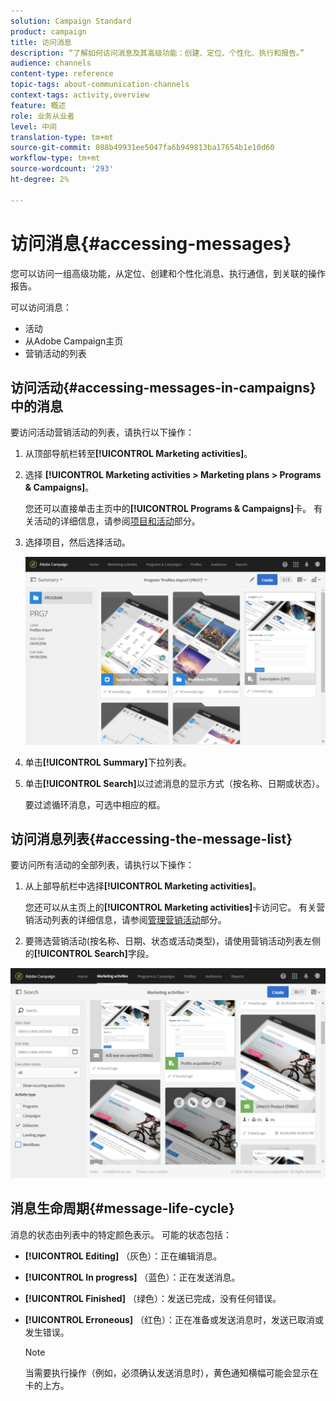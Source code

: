 ```yaml
---
solution: Campaign Standard
product: campaign
title: 访问消息
description: “了解如何访问消息及其高级功能：创建、定位、个性化、执行和报告。”
audience: channels
content-type: reference
topic-tags: about-communication-channels
context-tags: activity,overview
feature: 概述
role: 业务从业者
level: 中间
translation-type: tm+mt
source-git-commit: 088b49931ee5047fa6b949813ba17654b1e10d60
workflow-type: tm+mt
source-wordcount: '293'
ht-degree: 2%

---
```



# 访问消息{#accessing-messages}

您可以访问一组高级功能，从定位、创建和个性化消息、执行通信，到关联的操作报告。

可以访问消息：

* 活动
* 从Adobe Campaign主页
* 营销活动的列表

## 访问活动{#accessing-messages-in-campaigns}中的消息

要访问活动营销活动的列表，请执行以下操作：

1. 从顶部导航栏转至&#x200B;**[!UICONTROL Marketing activities]**。
1. 选择 **[!UICONTROL Marketing activities > Marketing plans > Programs & Campaigns]**。

   您还可以直接单击主页中的&#x200B;**[!UICONTROL Programs & Campaigns]**&#x200B;卡。 有关活动的详细信息，请参阅[项目和活动](../../start/using/programs-and-campaigns.md)部分。

1. 选择项目，然后选择活动。

   ![](assets/delivery_list_1.png)

1. 单击&#x200B;**[!UICONTROL Summary]**&#x200B;下拉列表。
1. 单击&#x200B;**[!UICONTROL Search]**&#x200B;以过滤消息的显示方式（按名称、日期或状态）。

   要过滤循环消息，可选中相应的框。

## 访问消息列表{#accessing-the-message-list}

要访问所有活动的全部列表，请执行以下操作：

1. 从上部导航栏中选择&#x200B;**[!UICONTROL Marketing activities]**。

   您还可以从主页上的&#x200B;**[!UICONTROL Marketing activities]**&#x200B;卡访问它。 有关营销活动列表的详细信息，请参阅[管理营销活动](../../start/using/marketing-activities.md#creating-a-marketing-activity)部分。

1. 要筛选营销活动(按名称、日期、状态或活动类型)，请使用营销活动列表左侧的&#x200B;**[!UICONTROL Search]**&#x200B;字段。

![](assets/delivery_list_2.png)

## 消息生命周期{#message-life-cycle}

消息的状态由列表中的特定颜色表示。 可能的状态包括：

* **[!UICONTROL Editing]** （灰色）：正在编辑消息。
* **[!UICONTROL In progress]** （蓝色）：正在发送消息。
* **[!UICONTROL Finished]** （绿色）：发送已完成，没有任何错误。
* **[!UICONTROL Erroneous]** （红色）：正在准备或发送消息时，发送已取消或发生错误。

   >[!NOTE]
   >
   >当需要执行操作（例如，必须确认发送消息时），黄色通知横幅可能会显示在卡的上方。
